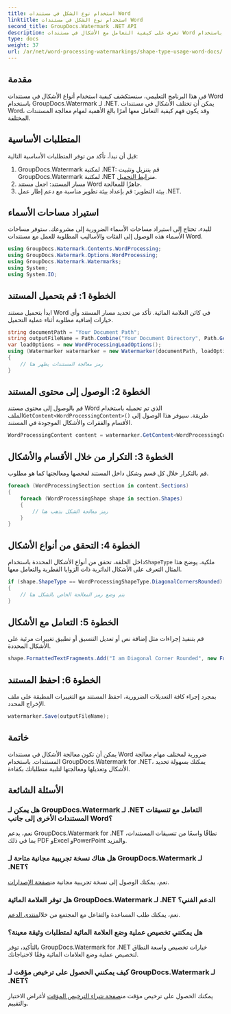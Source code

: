 ```yaml
---
title: استخدام نوع الشكل في مستندات Word
linktitle: استخدام نوع الشكل في مستندات Word
second_title: GroupDocs.Watermark .NET API
description: تعرف على كيفية التعامل مع الأشكال في مستندات Word باستخدام GroupDocs.Watermark لـ .NET. يوفر هذا البرنامج التعليمي إرشادات لمعالجة المستندات بكفاءة.
type: docs
weight: 37
url: /ar/net/word-processing-watermarkings/shape-type-usage-word-docs/
---
```

## مقدمة
في هذا البرنامج التعليمي، سنستكشف كيفية استخدام أنواع الأشكال في مستندات Word باستخدام GroupDocs.Watermark لـ .NET. يمكن أن تختلف الأشكال في مستندات Word، وقد يكون فهم كيفية التعامل معها أمرًا بالغ الأهمية لمهام معالجة المستندات المختلفة.
## المتطلبات الأساسية
قبل أن نبدأ، تأكد من توفر المتطلبات الأساسية التالية:
1.  GroupDocs.Watermark لمكتبة .NET: قم بتنزيل وتثبيت GroupDocs.Watermark لمكتبة .NET من[رابط التحميل](https://releases.groupdocs.com/Watermark/net/).
2. مسار المستند: اجعل مستند Word جاهزًا للمعالجة.
3. بيئة التطوير: قم بإعداد بيئة تطوير مناسبة مع دعم إطار عمل .NET.

## استيراد مساحات الأسماء
للبدء، تحتاج إلى استيراد مساحات الأسماء الضرورية إلى مشروعك. ستوفر مساحات الأسماء هذه الوصول إلى الفئات والأساليب المطلوبة للعمل مع مستندات Word.
```csharp
using GroupDocs.Watermark.Contents.WordProcessing;
using GroupDocs.Watermark.Options.WordProcessing;
using GroupDocs.Watermark.Watermarks;
using System;
using System.IO;
```
## الخطوة 1: قم بتحميل المستند
ابدأ بتحميل مستند Word في كائن العلامة المائية. تأكد من تحديد مسار المستند وأي خيارات إضافية مطلوبة أثناء عملية التحميل.
```csharp
string documentPath = "Your Document Path";
string outputFileName = Path.Combine("Your Document Directory", Path.GetFileName(documentPath));
var loadOptions = new WordProcessingLoadOptions();
using (Watermarker watermarker = new Watermarker(documentPath, loadOptions))
{
    // رمز معالجة المستندات يظهر هنا
}
```
## الخطوة 2: الوصول إلى محتوى المستند
 قم بالوصول إلى محتوى مستند Word الذي تم تحميله باستخدام الملف`GetContent<WordProcessingContent>()` طريقة. سيوفر هذا الوصول إلى الأقسام والفقرات والأشكال الموجودة في المستند.
```csharp
WordProcessingContent content = watermarker.GetContent<WordProcessingContent>();
```
## الخطوة 3: التكرار من خلال الأقسام والأشكال
قم بالتكرار خلال كل قسم وشكل داخل المستند لفحصها ومعالجتها كما هو مطلوب.
```csharp
foreach (WordProcessingSection section in content.Sections)
{
    foreach (WordProcessingShape shape in section.Shapes)
    {
        // رمز معالجة الشكل يذهب هنا
    }
}
```
## الخطوة 4: التحقق من أنواع الأشكال
داخل الحلقة، تحقق من أنواع الأشكال المحددة باستخدام`ShapeType` ملكية. يوضح هذا المثال التعرف على الأشكال الدائرية ذات الزوايا القطرية والتعامل معها.
```csharp
if (shape.ShapeType == WordProcessingShapeType.DiagonalCornersRounded)
{
    // يتم وضع رمز المعالجة الخاص بالشكل هنا
}
```
## الخطوة 5: التعامل مع الأشكال
قم بتنفيذ إجراءات مثل إضافة نص أو تعديل التنسيق أو تطبيق تغييرات مرئية على الأشكال المحددة.
```csharp
shape.FormattedTextFragments.Add("I am Diagonal Corner Rounded", new Font("Calibri", 8, FontStyle.Bold), Color.Red, Color.Aqua);
```
## الخطوة 6: احفظ المستند
بمجرد إجراء كافة التعديلات الضرورية، احفظ المستند مع التغييرات المطبقة على ملف الإخراج المحدد.
```csharp
watermarker.Save(outputFileName);
```

## خاتمة
يمكن أن تكون معالجة الأشكال في مستندات Word ضرورية لمختلف مهام معالجة المستندات. باستخدام GroupDocs.Watermark for .NET، يمكنك بسهولة تحديد الأشكال وتعديلها ومعالجتها لتلبية متطلباتك بكفاءة.
## الأسئلة الشائعة
### هل يمكن لـ GroupDocs.Watermark لـ .NET التعامل مع تنسيقات المستندات الأخرى إلى جانب Word؟
نعم، يدعم GroupDocs.Watermark for .NET نطاقًا واسعًا من تنسيقات المستندات، بما في ذلك PDF وExcel وPowerPoint والمزيد.
### هل هناك نسخة تجريبية مجانية متاحة لـ GroupDocs.Watermark لـ .NET؟
 نعم، يمكنك الوصول إلى نسخة تجريبية مجانية من[صفحة الإصدارات](https://releases.groupdocs.com/).
### هل توفر العلامة المائية GroupDocs.Watermark لـ .NET الدعم الفني؟
 نعم، يمكنك طلب المساعدة والتفاعل مع المجتمع من خلال[منتدى الدعم](https://forum.groupdocs.com/c/watermark/19).
### هل يمكنني تخصيص عملية وضع العلامة المائية لمتطلبات وثيقة معينة؟
بالتأكيد، توفر GroupDocs.Watermark for .NET خيارات تخصيص واسعة النطاق لتخصيص عملية وضع العلامات المائية وفقًا لاحتياجاتك.
### كيف يمكنني الحصول على ترخيص مؤقت لـ GroupDocs.Watermark لـ .NET؟
 يمكنك الحصول على ترخيص مؤقت من[صفحة شراء الترخيص المؤقت](https://purchase.groupdocs.com/temporary-license/) لأغراض الاختبار والتقييم.